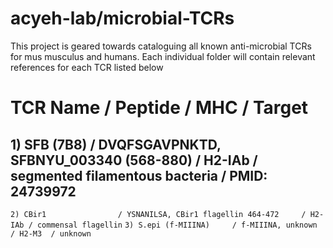 # acyeh-lab/microbial-TCRs
This project is geared towards cataloguing all known anti-microbial TCRs for mus musculus and humans.  Each individual folder will contain relevant references for each TCR listed below

# TCR Name / Peptide / MHC / Target
## 1) SFB (7B8)            / DVQFSGAVPNKTD, SFBNYU_003340 (568-880) / H2-IAb / segmented filamentous bacteria / PMID: 24739972


`2) CBir1                / YSNANILSA, CBir1 flagellin 464-472     / H2-IAb / commensal flagellin`
`3) S.epi (f-MIIINA)     / f-MIIINA, unknown                      / H2-M3  / unknown`
